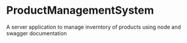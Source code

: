 # ProductManagementSystem
A server application to manage inverntory of products using node and swagger documentation
